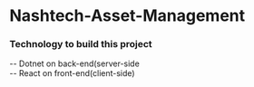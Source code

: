 # Nashtech-Asset-Management

### Technology to build this project

-- Dotnet on back-end(server-side</br>
-- React on front-end(client-side)
